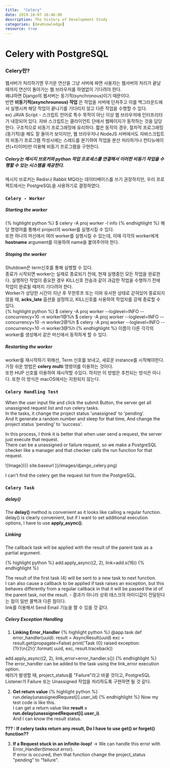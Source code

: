 ```yaml
---
title:  "Celery"
date: 2019-10-07 16:46:00
description: The history of Development Study
categories: [devKnowledge]
resource: true
---
```

# Celery with PostgreSQL

### Celery란?
웹서버가 처리하기엔 무거운 연산을 그냥 서버에 짜면 사용자는 웹서버의 처리가 끝날 때까지 연산이 돌아가는 웹 브라우저를 하염없이 기다려야 한다. <br>
왜냐하면 Django의 웹서버는 동기적(synchronous)이기 때문이다. <br>
반면 **비동기적(asynchrounous) 작업** 은 작업을 서버에 던져주고 이를 백그라운드에서 실행시켜 해당 작업이 끝나기를 기다리지 않고 다른 작업을 수행할 수 있다. <br>
ex) JAVA Script - 스크립트 언어로 특수 목적이 아닌 이상 웹 브라우저에 인터프리터가 내장되어 있다. 자바 스크립트는 클라이언트 단에서 웹페이지가 동작하는 것을 담당한다. 구조적으로 비동기 프로그래밍에 유리하다.
짧은 동작의 경우, 절차적 프로그래밍(동기적)을 해도 잘 돌아가 보이지만, 웹 브라우저나 NodeJS 서버에서도 자바스크립트의 비동기 프로그램 작성시에는 스레드를 분기하여 작업을 분산 처리하거나 컨티뉴에이션(+타이머)만 이용해 비동기 프로그램을 구현한다.
##### Celery는 메시지 브로커와 python 작업 프로세스를 연결해서 이러한 비동기 작업을 수행할 수 있는 시스템을 제공한다.
메시지 브로커는 Redis나 Rabbit MQ라는 데이터베이스를 쓰기 권장하지만, 우리 프로젝트에서는 PostgreSQL을 사용하기로 결정하였다.


### `Celery - Worker`
##### Starting the worker
{% highlight python %}
$ celery -A proj worker -l info
{% endhighlight %}
해당 명령어를 통해서 project의 worker를 실행시킬 수 있다. <br>
또한 하나의 머신에서 여러 worker를 실행시킬 수 있는데, 이때 각각의 worker에게 **hostname** argument를 이용하여 name을 붙여주어야 한다. <br>

##### Stoping the worker
Shutdown은 term신호를 통해 실행할 수 있다. <br>
종료가 시작되면 worker는 실제로 종료되기 전에, 현재 실행중인 모든 작업을 완료한다. 실행하던 작업이 중요한 경우 KILL신호 전송과 같이 과감한 작업을 수행하기 전에 작업이 완료될 때까지 기다려야 한다. <br>
Worker가 상당한 시간이 지난 후 무한루프 또는 이와 유사한 상태로 갇혀있어 종료되지 않을 때, **acks_late** 옵션을 설정하고, KILL신호를 사용하여 작업자를 강제 종료할 수 있다. <br>
{% highlight python %}
$ celery -A proj worker --loglevel=INFO --concurrency=10 -n worker1@%h
$ celery -A proj worker --loglevel=INFO --concurrency=10 -n worker2@%h
$ celery -A proj worker --loglevel=INFO --concurrency=10 -n worker3@%h
{% endhighlight %}
이름이 다른 각각의 worker를 생성해서 같은 머신에서 동작하게 할 수 있다. <br>

##### Restarting the worker
worker를 재시작하기 위해선, Term 신호를 보내고, 새로운 instance를 시작해야한다. <br>
가장 쉬운 방법은 **celery multi** 명령어를 이용하는 것이다. <br>
또한 HUP 신호를 이용하여 재시작할 수있다. 하지만 이 방법은 추천되는 방식은 아니다. 또한 이 방식은 macOS에서는 지원되지 않는다. <br>

### `Celery Handling Test`
When the user input file and click the submit Button, the server get all unassigned request list and run celery tasks.<br>
In the tasks, it change the project status 'unassigned' to 'pending'. <br>
And It generate a random number and sleep for that time, And change the project status 'pending' to 'success'. <br>

In this process, I think it is better that when user send a request, the server just execute that request. <br>
There can be a unassigned or failure request, so we make a PostgreSQL checker like a manager and that checker calls the run function for that request. <br>

![Image]({{ site.baseurl }}/images/django_celery.png)

I can't find the celery get the request list from the PostgreSQL. <br>

### `Celery Task`
##### delay()
The **delay()** method is convenient as it looks like calling a regular function. <br>
delay() is clearly convenient, but if I want to set additional execution options, I have to use **apply_async()**. <br>

##### Linking
The callback task will be applied with the result of the parent task as a partial argument. <br>

{% highlight python %}
add.apply_async((2, 2), link=add.s(16))
{% endhighlight %}

The result of the first task (4) will be sent to a new task to next function. <br>
I can also cause a callback to be applied if task raises an exception, but this behaves differently from a regular callback in that it will be passed the id of the parent task, not the result. - 결과가 아니라 상위 태스크의 아이디값이 전달된다는 점이 일반 콜백과 다른 점이다. <br>
link를 이용해서 Send Email 기능을 짤 수 있을 것 같다. <br>

##### Celery Exception Handling
1. **Linking Error_Handler**
{% highlight python %}
@app.task
def error_handler(uuid):
    result = AsyncResult(uuid)
    exc = result.get(propagate=False)
    print('Task {0} raised exception: {1!r}\n{2!r}'.format(
          uuid, exc, result.traceback))

add.apply_async((2, 2), link_error=error_handler.s())
{% endhighlight %}
The error_handler can be added to the task using the link_error execution option. <br>
에러가 발생할 때, project_status를 "Failure"라고 바꿀 것이고, PostgreSQL Listener가 Failure 또는 Unassigned 작업을 처리하도록 구현하면 될 것 같다. <br>

2. **Get return value**
{% highlight python %}
run.delay(unassignedRequest[i].user_id)
{% endhighlight %}
Now my test code is like this. <br>
I can get a return value like **result = run.delay(unassignedRequest[i].user_i)**. <br>
And I can know the result status. <br>

**??? : If celery tasks return any result, Do I have to use get() or forget() function??** <br>

3. **If a Request stuck in an infinite-loop!**
-> We can handle this error with Error_Handler(timeout error).  <br>
If error is occured, then that function change the project_status "pending" to "failure". <br>
